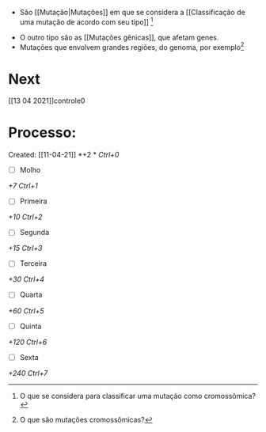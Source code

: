 + São [[Mutação|Mutações]] em que se considera a [[Classificação de uma mutação de acordo com seu tipo]] [^750880]

[^750880]: O que se considera para classificar uma mutação como cromossômica?

+ O outro tipo são as [[Mutações gênicas]], que afetam genes.
+ Mutações que envolvem grandes regiões, do genoma, por exemplo[^34459]

[^34459]: O que são mutações cromossômicas?

# Next
[[13 04 2021]]controle0
# Processo:
Created: [[11-04-21]]
*+2 *  *Ctrl+0*
- [ ] Molho  

*+7*  *Ctrl+1*

- [ ] Primeira 

*+10*  *Ctrl+2*

- [ ] Segunda

*+15*  *Ctrl+3*

- [ ] Terceira 

*+30*  *Ctrl+4*

- [ ] Quarta 

*+60*  *Ctrl+5*

- [ ] Quinta 

*+120*  *Ctrl+6*

- [ ] Sexta 

*+240*  *Ctrl+7*
